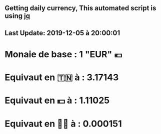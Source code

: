 ## Getting daily currency, This automated script is using [jq](https://stedolan.github.io/jq/)
## Last Update:  2019-12-05 à 20:00:01
 # Monaie de base : 1 "EUR" 💶 
 # Equivaut en 🇹🇳 à :  3.17143 
 # Equivaut en 💵 à : 1.11025
 # Equivaut en 🐱‍💻 à :  0.000151
